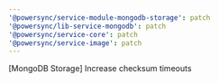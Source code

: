 ```yaml
---
'@powersync/service-module-mongodb-storage': patch
'@powersync/lib-service-mongodb': patch
'@powersync/service-core': patch
'@powersync/service-image': patch
---
```


[MongoDB Storage] Increase checksum timeouts
